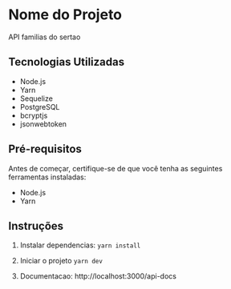 # Nome do Projeto

API familias do sertao

## Tecnologias Utilizadas

- Node.js
- Yarn
- Sequelize
- PostgreSQL
- bcryptjs
- jsonwebtoken

## Pré-requisitos

Antes de começar, certifique-se de que você tenha as seguintes ferramentas instaladas:

- Node.js
- Yarn

## Instruções
1. Instalar dependencias:
`yarn install`

2. Iniciar o projeto
`yarn dev`

3. Documentacao:
http://localhost:3000/api-docs

